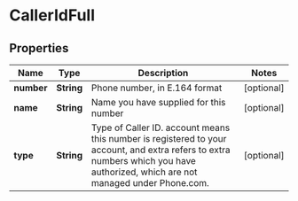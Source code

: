 
# CallerIdFull

## Properties
Name | Type | Description | Notes
------------ | ------------- | ------------- | -------------
**number** | **String** | Phone number, in E.164 format |  [optional]
**name** | **String** | Name you have supplied for this number |  [optional]
**type** | **String** | Type of Caller ID. account means this number is registered to your account, and extra refers to extra numbers which you have authorized, which are not managed under Phone.com. |  [optional]



